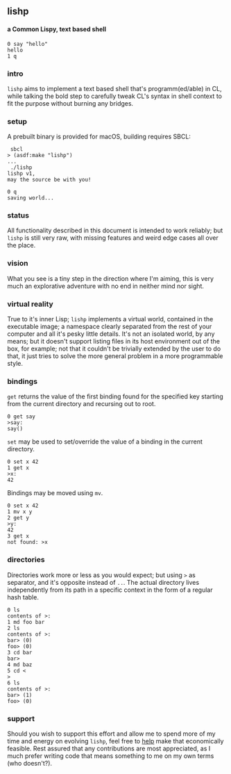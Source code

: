 ## lishp
#### a Common Lispy, text based shell

```
0 say "hello"
hello
1 q
```

### intro
```lishp``` aims to implement a text based shell that's programm(ed/able) in CL, while talking the bold step to carefully tweak CL's syntax in shell context to fit the purpose without burning any bridges.

### setup
A prebuilt binary is provided for macOS, building requires SBCL:

```
 sbcl
> (asdf:make "lishp")
...
 ./lishp
lishp v1,
may the source be with you!

0 q
saving world...
```

### status
All functionality described in this document is intended to work reliably; but `lishp` is still very raw, with missing features and weird edge cases all over the place.

### vision
What you see is a tiny step in the direction where I'm aiming, this is very much an explorative adventure with no end in neither mind nor sight.

### virtual reality
True to it's inner Lisp; `lishp` implements a virtual world, contained in the executable image; a namespace clearly separated from the rest of your computer and all it's pesky little details. It's not an isolated world, by any means; but it doesn't support listing files in its host environment out of the box, for example; not that it couldn't be trivially extended by the user to do that, it just tries to solve the more general problem in a more programmable style.

### bindings
`get` returns the value of the first binding found for the specified key starting from the current directory and recursing out to root.

```
0 get say
>say:
say()
```

`set` may be used to set/override the value of a binding in the current directory.

```
0 set x 42
1 get x
>x:
42
```

Bindings may be moved using `mv`.

```
0 set x 42
1 mv x y
2 get y
>y:
42
3 get x
not found: >x
```

### directories
Directories work more or less as you would expect; but using `>` as separator, and it's opposite instead of `..`.
The actual directory lives independently from its path in a specific context in the form of a regular hash table.

```
0 ls
contents of >:
1 md foo bar
2 ls
contents of >:
bar> (0)
foo> (0)
3 cd bar
bar>
4 md baz
5 cd <
>
6 ls
contents of >:
bar> (1)
foo> (0)
```

### support
Should you wish to support this effort and allow me to spend more of my time and energy on evolving `lishp`, feel free to [help](https://liberapay.com/andreas7/donate) make that economically feasible. Rest assured that any contributions are most appreciated, as I much prefer writing code that means something to me on my own terms (who doesn't?).
